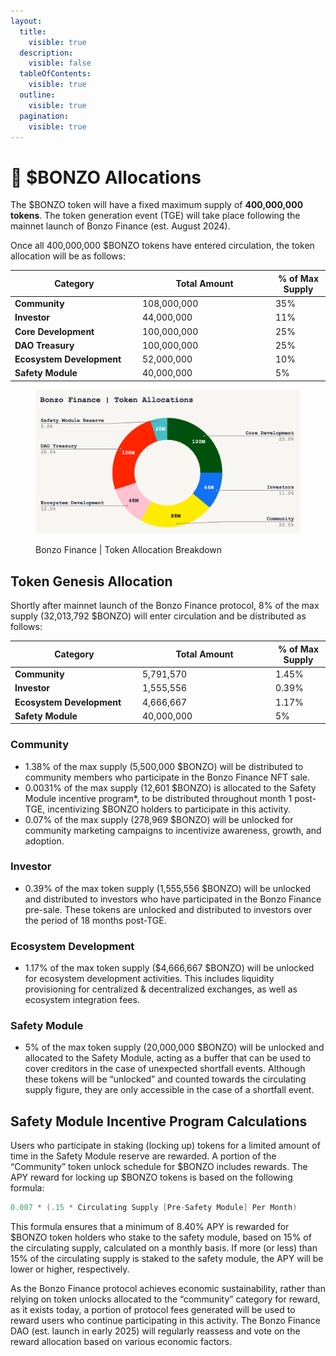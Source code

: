 ```yaml
---
layout:
  title:
    visible: true
  description:
    visible: false
  tableOfContents:
    visible: true
  outline:
    visible: true
  pagination:
    visible: true
---
```


# 🥧 $BONZO Allocations

The $BONZO token will have a fixed maximum supply of **400,000,000** **tokens**. The token generation event (TGE) will take place following the mainnet launch of Bonzo Finance (est. August 2024).

Once all 400,000,000 $BONZO tokens have entered circulation, the token allocation will be as follows:

<table><thead><tr><th width="190">Category</th><th width="199">Total Amount</th><th>% of Max Supply</th></tr></thead><tbody><tr><td><strong>Community</strong></td><td>108,000,000</td><td>35%</td></tr><tr><td><strong>Investor</strong></td><td>44,000,000</td><td>11%</td></tr><tr><td><strong>Core Development</strong></td><td>100,000,000</td><td>25%</td></tr><tr><td><strong>DAO Treasury</strong></td><td>100,000,000</td><td>25%</td></tr><tr><td><strong>Ecosystem Development</strong></td><td>52,000,000</td><td>10%</td></tr><tr><td><strong>Safety Module</strong></td><td>40,000,000</td><td>5%</td></tr></tbody></table>

<figure><img src="../.gitbook/assets/image.png" alt=""><figcaption><p>Bonzo Finance | Token Allocation Breakdown</p></figcaption></figure>

## Token Genesis Allocation

Shortly after mainnet launch of the Bonzo Finance protocol, 8% of the max supply (32,013,792 $BONZO) will enter circulation and be distributed as follows:

<table><thead><tr><th width="190">Category</th><th width="199">Total Amount</th><th>% of Max Supply</th></tr></thead><tbody><tr><td><strong>Community</strong></td><td>5,791,570</td><td>1.45%</td></tr><tr><td><strong>Investor</strong></td><td>1,555,556</td><td>0.39%</td></tr><tr><td><strong>Ecosystem Development</strong></td><td>4,666,667</td><td>1.17%</td></tr><tr><td><strong>Safety Module</strong></td><td>40,000,000</td><td>5%</td></tr></tbody></table>

### **Community**

* 1.38% of the max supply (5,500,000 $BONZO) will be distributed to community members who participate in the Bonzo Finance NFT sale.
* 0.0031% of the max supply (12,601 $BONZO) is allocated to the Safety Module incentive program\*, to be distributed throughout month 1 post-TGE, incentivizing $BONZO holders to participate in this activity.
* 0.07% of the max supply (278,969 $BONZO) will be unlocked for community marketing campaigns to incentivize awareness, growth, and adoption.

### **Investor**

* 0.39% of the max token supply (1,555,556 $BONZO) will be unlocked and distributed to investors who have participated in the Bonzo Finance pre-sale. These tokens are unlocked and distributed to investors over the period of 18 months post-TGE.

### **Ecosystem Development**

* 1.17% of the max token supply ($4,666,667 $BONZO) will be unlocked for ecosystem development activities. This includes liquidity provisioning for centralized & decentralized exchanges, as well as ecosystem integration fees.

### **Safety Module**

* 5% of the max token supply (20,000,000 $BONZO) will be unlocked and allocated to the Safety Module, acting as a buffer that can be used to cover creditors in the case of unexpected shortfall events. Although these tokens will be “unlocked” and counted towards the circulating supply figure, they are only accessible in the case of a shortfall event.

## **Safety Module Incentive Program Calculations**

Users who participate in staking (locking up) tokens for a limited amount of time in the Safety Module reserve are rewarded. A portion of the “Community” token unlock schedule for $BONZO includes rewards. The APY reward for locking up $BONZO tokens is based on the following formula:

```java
0.007 * (.15 * Circulating Supply [Pre-Safety Module] Per Month)
```

This formula ensures that a minimum of 8.40% APY is rewarded for $BONZO token holders who stake to the safety module, based on 15% of the circulating supply, calculated on a monthly basis. If more (or less) than 15% of the circulating supply is staked to the safety module, the APY will be lower or higher, respectively.

As the Bonzo Finance protocol achieves economic sustainability, rather than relying on token unlocks allocated to the “community” category for reward, as it exists today, a portion of protocol fees generated will be used to reward users who continue participating in this activity. The Bonzo Finance DAO (est. launch in early 2025) will regularly reassess and vote on the reward allocation based on various economic factors.
